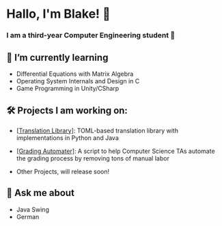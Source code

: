 # Hallo, I'm Blake! 👋

### I am a third-year Computer Engineering student 🔭

## 🌱 I’m currently learning
- Differential Equations with Matrix Algebra
- Operating System Internals and Design in C
- Game Programming in Unity/CSharp

## 🛠️ Projects I am working on:
- [\[Translation Library\]](https://github.com/payne1778/Translation-Library): TOML-based translation library with implementations in Python and Java

- [\[Grading Automater\]](https://github.com/OfficeCoffee/GradingFileProject): A script to help Computer Science TAs automate the grading process by removing tons of manual labor

- Other Projects, will release soon!

## 💬 Ask me about 
- Java Swing
- German

<!--
**payne1778/payne1778** is a ✨ _special_ ✨ repository because its `README.md` (this file) appears on your GitHub profile.

Here are some ideas to get you started:

- 🔭 I’m currently working on ...
- 🌱 I’m currently learning ...
- 👯 I’m looking to collaborate on ...
- 🤔 I’m looking for help with ...
- 💬 Ask me about ...
- 📫 How to reach me: ...
- 😄 Pronouns: ...
- ⚡ Fun fact: ...
-->
